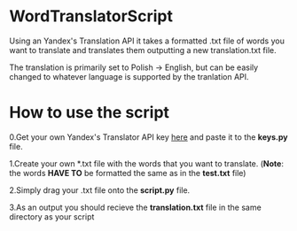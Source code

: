 # WordTranslatorScript
Using an Yandex's Translation API it takes a formatted .txt file of words you want to translate and translates them outputting a new translation.txt file.

The translation is primarily set to Polish -> English, but can be easily changed to whatever language is supported by the tranlation API.

# How to use the script
0.Get your own Yandex's Translator API key [here](https://translate.yandex.com/developers/keys/) and paste it to the __keys.py__ file.

1.Create your own *.txt file with the words that you want to translate. (**Note**: the words **HAVE TO** be formatted the same as in the __test.txt__ file)

2.Simply drag your .txt file onto the __script.py__ file.

3.As an output you should recieve the __translation.txt__ file in the same directory as your script

